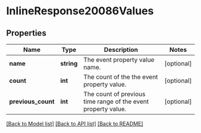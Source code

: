 # InlineResponse20086Values

## Properties
Name | Type | Description | Notes
------------ | ------------- | ------------- | -------------
**name** | **string** | The event property value name. | [optional] 
**count** | **int** | The count of the the event property value. | [optional] 
**previous_count** | **int** | The count of previous time range of the event property value. | [optional] 

[[Back to Model list]](../README.md#documentation-for-models) [[Back to API list]](../README.md#documentation-for-api-endpoints) [[Back to README]](../README.md)


